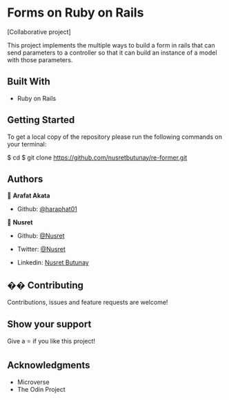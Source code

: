 # Forms on Ruby on Rails

[Collaborative project]

This project implements the multiple ways to build a form in rails that can send parameters to a controller so that it can build an instance of a model with those parameters.

## Built With

- Ruby on Rails

## Getting Started

To get a local copy of the repository please run the following commands on your terminal:

$ cd <folder>
$ git clone https://github.com/nusretbutunay/re-former.git

## Authors

👤 **Arafat Akata**

- Github: [ @haraphat01](https://github.com/haraphat01)

👤 **Nusret**

- Github: [@Nusret](https://github.com/nusretbutunay)

- Twitter: [@Nusret](https://twitter.com/nusretbutunay)

- Linkedin: [Nusret Butunay](https://www.linkedin.com/in/nusretbutunay)

## �� Contributing

Contributions, issues and feature requests are welcome!

## Show your support

Give a ⭐️ if you like this project!

## Acknowledgments

- Microverse
- The Odin Project

